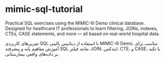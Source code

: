 # mimic-sql-tutorial
Practical SQL exercises using the MIMIC-III Demo clinical database. Designed for healthcare IT professionals to learn filtering, JOINs, indexes, CTEs, CASE statements, and more — all based on real-world hospital data.

تمرین‌های کاربردی SQL با استفاده از دیتابیس بالینی MIMIC-III Demo. مناسب برای آموزش مفاهیم پایه و پیشرفته SQL مانند فیلتر، JOIN، ایندکس، CTE، و CASE، با تکیه بر داده‌های واقعی بیمارستانی.
